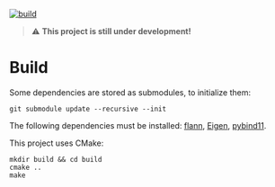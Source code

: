 [![build](https://github.com/lfilipozzi/PathPlanning/actions/workflows/build.yml/badge.svg)](https://github.com/lfilipozzi/PathPlanning/actions/workflows/build.yml)

> :warning: **This project is still under development!**

Build
=========
Some dependencies are stored as submodules, to initialize them:
```shell
git submodule update --recursive --init
```
The following dependencies must be installed: 
[flann](https://github.com/flann-lib/flann), 
[Eigen](https://eigen.tuxfamily.org/index.php?title=Main_Page), 
[pybind11](https://pybind11.readthedocs.io/en/stable/index.html).

This project uses CMake:
```shell
mkdir build && cd build
cmake ..
make 
```
